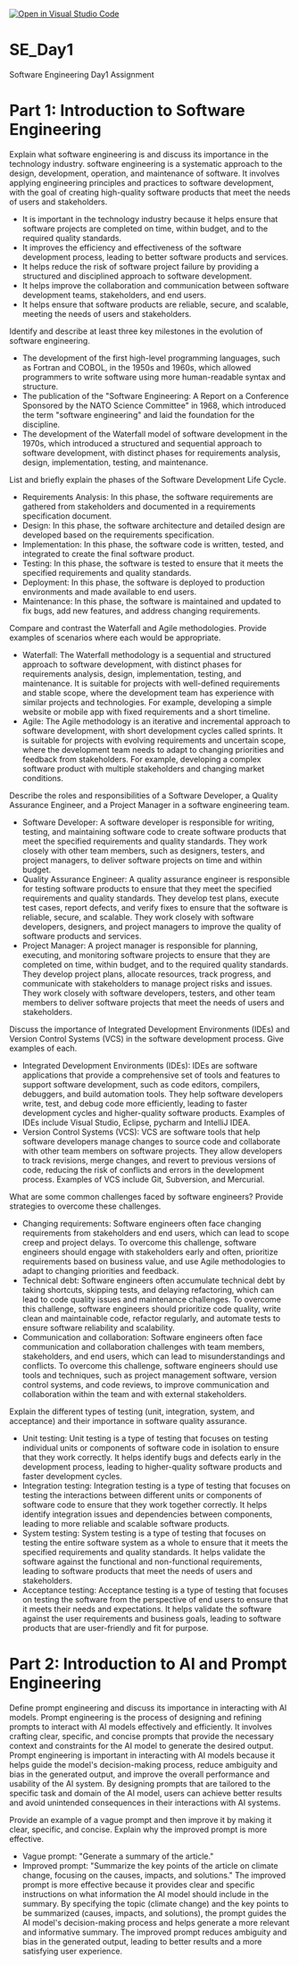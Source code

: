 [![Open in Visual Studio Code](https://classroom.github.com/assets/open-in-vscode-2e0aaae1b6195c2367325f4f02e2d04e9abb55f0b24a779b69b11b9e10269abc.svg)](https://classroom.github.com/online_ide?assignment_repo_id=15563518&assignment_repo_type=AssignmentRepo)
# SE_Day1
Software Engineering Day1 Assignment

# Part 1: Introduction to Software Engineering

Explain what software engineering is and discuss its importance in the technology industry.
software engineering is a systematic approach to the design, development, operation, and maintenance of software. It involves applying engineering principles and practices to software development, with the goal of creating high-quality software products that meet the needs of users and stakeholders.
- It is important in the technology industry because it helps ensure that software projects are completed on time, within budget, and to the required quality standards.
- It improves the efficiency and effectiveness of the software development process, leading to better software products and services.
- It helps reduce the risk of software project failure by providing a structured and disciplined approach to software development.
- It helps improve the collaboration and communication between software development teams, stakeholders, and end users.
- It helps ensure that software products are reliable, secure, and scalable, meeting the needs of users and stakeholders.

Identify and describe at least three key milestones in the evolution of software engineering.
- The development of the first high-level programming languages, such as Fortran and COBOL, in the 1950s and 1960s, which allowed programmers to write software using more human-readable syntax and structure.
- The publication of the "Software Engineering: A Report on a Conference Sponsored by the NATO Science Committee" in 1968, which introduced the term "software engineering" and laid the foundation for the discipline.
- The development of the Waterfall model of software development in the 1970s, which introduced a structured and sequential approach to software development, with distinct phases for requirements analysis, design, implementation, testing, and maintenance.

List and briefly explain the phases of the Software Development Life Cycle.
- Requirements Analysis: In this phase, the software requirements are gathered from stakeholders and documented in a requirements specification document.
- Design: In this phase, the software architecture and detailed design are developed based on the requirements specification.
- Implementation: In this phase, the software code is written, tested, and integrated to create the final software product.
- Testing: In this phase, the software is tested to ensure that it meets the specified requirements and quality standards.
- Deployment: In this phase, the software is deployed to production environments and made available to end users.
- Maintenance: In this phase, the software is maintained and updated to fix bugs, add new features, and address changing requirements.

Compare and contrast the Waterfall and Agile methodologies. Provide examples of scenarios where each would be appropriate.
- Waterfall: The Waterfall methodology is a sequential and structured approach to software development, with distinct phases for requirements analysis, design, implementation, testing, and maintenance. It is suitable for projects with well-defined requirements and stable scope, where the development team has experience with similar projects and technologies. For example, developing a simple website or mobile app with fixed requirements and a short timeline.
- Agile: The Agile methodology is an iterative and incremental approach to software development, with short development cycles called sprints. It is suitable for projects with evolving requirements and uncertain scope, where the development team needs to adapt to changing priorities and feedback from stakeholders. For example, developing a complex software product with multiple stakeholders and changing market conditions.

Describe the roles and responsibilities of a Software Developer, a Quality Assurance Engineer, and a Project Manager in a software engineering team.
- Software Developer: A software developer is responsible for writing, testing, and maintaining software code to create software products that meet the specified requirements and quality standards. They work closely with other team members, such as designers, testers, and project managers, to deliver software projects on time and within budget.
- Quality Assurance Engineer: A quality assurance engineer is responsible for testing software products to ensure that they meet the specified requirements and quality standards. They develop test plans, execute test cases, report defects, and verify fixes to ensure that the software is reliable, secure, and scalable. They work closely with software developers, designers, and project managers to improve the quality of software products and services.
- Project Manager: A project manager is responsible for planning, executing, and monitoring software projects to ensure that they are completed on time, within budget, and to the required quality standards. They develop project plans, allocate resources, track progress, and communicate with stakeholders to manage project risks and issues. They work closely with software developers, testers, and other team members to deliver software projects that meet the needs of users and stakeholders.

Discuss the importance of Integrated Development Environments (IDEs) and Version Control Systems (VCS) in the software development process. Give examples of each.
- Integrated Development Environments (IDEs): IDEs are software applications that provide a comprehensive set of tools and features to support software development, such as code editors, compilers, debuggers, and build automation tools. They help software developers write, test, and debug code more efficiently, leading to faster development cycles and higher-quality software products. Examples of IDEs include Visual Studio, Eclipse, pycharm and IntelliJ IDEA.
- Version Control Systems (VCS): VCS are software tools that help software developers manage changes to source code and collaborate with other team members on software projects. They allow developers to track revisions, merge changes, and revert to previous versions of code, reducing the risk of conflicts and errors in the development process. Examples of VCS include Git, Subversion, and Mercurial.

What are some common challenges faced by software engineers? Provide strategies to overcome these challenges.
- Changing requirements: Software engineers often face changing requirements from stakeholders and end users, which can lead to scope creep and project delays. To overcome this challenge, software engineers should engage with stakeholders early and often, prioritize requirements based on business value, and use Agile methodologies to adapt to changing priorities and feedback.
- Technical debt: Software engineers often accumulate technical debt by taking shortcuts, skipping tests, and delaying refactoring, which can lead to code quality issues and maintenance challenges. To overcome this challenge, software engineers should prioritize code quality, write clean and maintainable code, refactor regularly, and automate tests to ensure software reliability and scalability.
- Communication and collaboration: Software engineers often face communication and collaboration challenges with team members, stakeholders, and end users, which can lead to misunderstandings and conflicts. To overcome this challenge, software engineers should use tools and techniques, such as project management software, version control systems, and code reviews, to improve communication and collaboration within the team and with external stakeholders.

Explain the different types of testing (unit, integration, system, and acceptance) and their importance in software quality assurance.
- Unit testing: Unit testing is a type of testing that focuses on testing individual units or components of software code in isolation to ensure that they work correctly. It helps identify bugs and defects early in the development process, leading to higher-quality software products and faster development cycles.
- Integration testing: Integration testing is a type of testing that focuses on testing the interactions between different units or components of software code to ensure that they work together correctly. It helps identify integration issues and dependencies between components, leading to more reliable and scalable software products.
- System testing: System testing is a type of testing that focuses on testing the entire software system as a whole to ensure that it meets the specified requirements and quality standards. It helps validate the software against the functional and non-functional requirements, leading to software products that meet the needs of users and stakeholders.
- Acceptance testing: Acceptance testing is a type of testing that focuses on testing the software from the perspective of end users to ensure that it meets their needs and expectations. It helps validate the software against the user requirements and business goals, leading to software products that are user-friendly and fit for purpose.

# Part 2: Introduction to AI and Prompt Engineering

Define prompt engineering and discuss its importance in interacting with AI models.
Prompt engineering is the process of designing and refining prompts to interact with AI models effectively and efficiently. It involves crafting clear, specific, and concise prompts that provide the necessary context and constraints for the AI model to generate the desired output. Prompt engineering is important in interacting with AI models because it helps guide the model's decision-making process, reduce ambiguity and bias in the generated output, and improve the overall performance and usability of the AI system. By designing prompts that are tailored to the specific task and domain of the AI model, users can achieve better results and avoid unintended consequences in their interactions with AI systems.

Provide an example of a vague prompt and then improve it by making it clear, specific, and concise. Explain why the improved prompt is more effective.
- Vague prompt: "Generate a summary of the article."
- Improved prompt: "Summarize the key points of the article on climate change, focusing on the causes, impacts, and solutions."
The improved prompt is more effective because it provides clear and specific instructions on what information the AI model should include in the summary. By specifying the topic (climate change) and the key points to be summarized (causes, impacts, and solutions), the prompt guides the AI model's decision-making process and helps generate a more relevant and informative summary. The improved prompt reduces ambiguity and bias in the generated output, leading to better results and a more satisfying user experience.